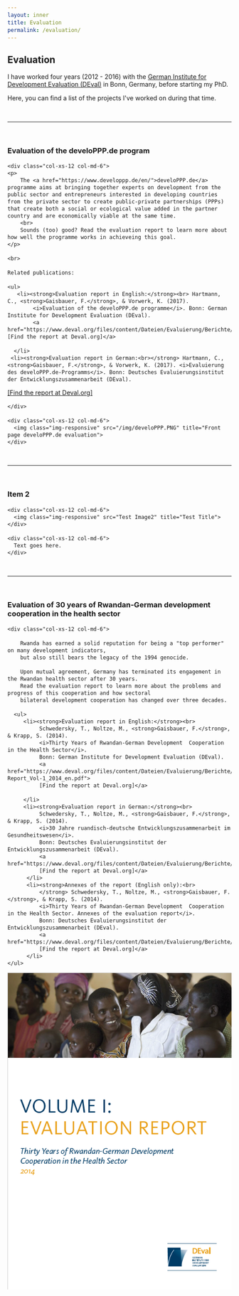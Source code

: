 ```yaml
---
layout: inner
title: Evaluation
permalink: /evaluation/
---
```



## Evaluation

I have worked four years (2012 - 2016) with the [German Institute for Development Evaluation (DEval)](https://www.deval.org/en/) in Bonn, Germany, before starting my PhD.

Here, you can find a list of the projects I've worked on during that time.

<br>
<hr>
<br>

### Evaluation of the develoPPP.de program

<div class="content-wrap">

  <div class="row">

    <div class="col-xs-12 col-md-6">
    <p>
        The <a href="https://www.developpp.de/en/">develoPPP.de</a> programme aims at bringing together experts on development from the public sector and entrepreneurs interested in developing countries from the private sector to create public-private partnerships (PPPs) that create both a social or ecological value added in the partner country and are economically viable at the same time.
        <br>
        Sounds (too) good? Read the evaluation report to learn more about how well the programme works in achieveing this goal.
    </p>
    
    <br>

    Related publications: 
    
    <ul>
       <li><strong>Evaluation report in English:</strong><br> Hartmann, C., <strong>Gaisbauer, F.</strong>, & Vorwerk, K. (2017). 
            <i>Evaluation of the develoPPP.de programme</i>. Bonn: German Institute for Development Evaluation (DEval). 
            <a href="https://www.deval.org/files/content/Dateien/Evaluierung/Berichte/DEval_develoPPP_Bericht_EN_web_final.pdf">[Find the report at Deval.org]</a>

      </li>
     <li><strong>Evaluation report in German:<br></strong> Hartmann, C., <strong>Gaisbauer, F.</strong>, & Vorwerk, K. (2017). <i>Evaluierung des develoPPP.de-Programms</i>. Bonn: Deutsches Evaluierungsinstitut der Entwicklungszusammenarbeit (DEval).  
<a href="https://www.deval.org/files/content/Dateien/Evaluierung/Berichte/DEval_develoPPP_Bericht_DE_barrierefrei.pdf">[Find the report at Deval.org]</a>
</li>
    </ul>


    
    
    </div>

    <div class="col-xs-12 col-md-6">
      <img class="img-responsive" src="/img/develoPPP.PNG" title="Front page develoPPP.de evaluation">
    </div>

  </div>

</div>


<br>
<hr>
<br>


### Item 2

<div class="content-wrap">

  <div class="row">

    <div class="col-xs-12 col-md-6">
      <img class="img-responsive" src="Test Image2" title="Test Title">
    </div>

    <div class="col-xs-12 col-md-6">
      Text goes here.
    </div>

  </div>

</div>

<br>
<hr>
<br>

### Evaluation of 30 years of Rwandan-German development cooperation in the health sector


<div class="content-wrap">

  <div class="row">

    <div class="col-xs-12 col-md-6">
        
        Rwanda has earned a solid reputation for being a "top performer" on many development indicators, 
        but also still bears the legacy of the 1994 genocide.
        
        Upon mutual agreement, Germany has terminated its engagement in the Rwandan health sector after 30 years. 
        Read the evaluation report to learn more about the problems and progress of this cooperation and how sectoral 
        bilateral development cooperation has changed over three decades.
        
      <ul>
         <li><strong>Evaluation report in English:</strong><br> 
              Schwedersky, T., Noltze, M., <strong>Gaisbauer, F.</strong>, & Krapp, S. (2014). 
              <i>Thirty Years of Rwandan-German Development  Cooperation in the Health Sector</i>. 
              Bonn: German Institute for Development Evaluation (DEval). 
              <a href="https://www.deval.org/files/content/Dateien/Evaluierung/Berichte/Rwanda-Report_Vol-1_2014_en.pdf">
              [Find the report at Deval.org]</a>

         </li>
         <li><strong>Evaluation report in German:</strong><br> 
              Schwedersky, T., Noltze, M., <strong>Gaisbauer, F.</strong>, & Krapp, S. (2014). 
              <i>30 Jahre ruandisch-deutsche Entwicklungszusammenarbeit im Gesundheitswesen</i>. 
              Bonn: Deutsches Evaluierungsinstitut der Entwicklungszusammenarbeit (DEval).  
              <a href="https://www.deval.org/files/content/Dateien/Evaluierung/Berichte/Ruanda_Evaluierungsbericht_2014_de.pdf">
              [Find the report at Deval.org]</a>
          </li>
          <li><strong>Annexes of the report (English only):<br>
              </strong> Schwedersky, T., Noltze, M., <strong>Gaisbauer, F.</strong>, & Krapp, S. (2014). 
              <i>Thirty Years of Rwandan-German Development  Cooperation in the Health Sector. Annexes of the evaluation report</i>. 
              Bonn: Deutsches Evaluierungsinstitut der Entwicklungszusammenarbeit (DEval).  
              <a href="https://www.deval.org/files/content/Dateien/Evaluierung/Berichte/Ruanda_Evaluierungsbericht_2014_de.pdf">
              [Find the report at Deval.org]</a>
          </li>
    </ul>
        
        
        
  </div>

  <div class="col-xs-12 col-md-6">
      <img class="img-responsive" src="/img/rwanda.PNG" title="Front page Rwanda report">
  </div>

  </div>

</div>




